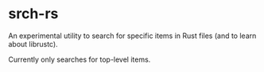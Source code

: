 srch-rs
=======
An experimental utility to search for specific items in Rust files (and to learn about librustc).

Currently only searches for top-level items.
